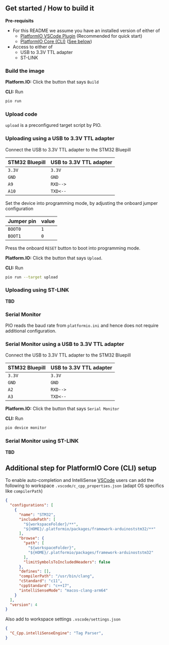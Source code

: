 ## Get started / How to build it

**Pre-requisits**

- For this README we assume you have an installed version of either of
  - [PlatformIO VSCode Plugin](https://platformio.org/platformio-ide) (Recommended for quick start)
  - [PlatformIO Core (CLI)](https://docs.platformio.org/en/latest/core/index.html) ([See below](#additional-step-for-platformio-core-cli-setup))
- Access to either of
  - USB to 3.3V TTL adapter
  - ST-LINK

### Build the image

**Platform.IO:**
Click the button that says `Build`

**CLI:**
Run
```sh
pio run
```

### Upload code

`upload` is a preconfigured target script by PIO.

### Uploading using a USB to 3.3V TTL adapter

Connect the USB to 3.3V TTL adapter to the STM32 Bluepill

| STM32 Bluepill | USB to 3.3V TTL adapter |
| --- | --- |
| `3.3V` | `3.3V` |
| `GND` | `GND` |
| `A9` | `RXD-->` |
| `A10` | `TXD<--` |

Set the device into programming mode, by adjusting the onboard jumper configuration

| Jumper pin | value |
| --- | --- |
| `BOOT0` | `1` |
| `BOOT1` | `0` |

Press the onboard `RESET` button to boot into programming mode.

**Platform.IO:**
Click the button that says `Upload`.

**CLI:**
Run
```sh
pio run --target upload
```

### Uploading using ST-LINK

**TBD**

### Serial Monitor

PIO reads the baud rate from `platformio.ini` and hence does not require additional configuration.

### Serial Monitor using a USB to 3.3V TTL adapter

Connect the USB to 3.3V TTL adapter to the STM32 Bluepill

| STM32 Bluepill | USB to 3.3V TTL adapter |
| --- | --- |
| `3.3V` | `3.3V` |
| `GND` | `GND` |
| `A2` | `RXD-->` |
| `A3` | `TXD<--` |

**Platform.IO:**
Click the button that says `Serial Monitor`

**CLI:**
Run

```sh
pio device monitor
```

### Serial Monitor using ST-LINK

**TBD**

## Additional step for PlatformIO Core (CLI) setup

To enable auto-completion and IntelliSense [VSCode](https://code.visualstudio.com/) users can add the following to workspace `.vscode/c_cpp_properties.json` (adapt OS specifics like `compilerPath`)

```json
{
  "configurations": [
    {
      "name": "STM32",
      "includePath": [
        "${workspaceFolder}/**",
        "${HOME}/.platformio/packages/framework-arduinoststm32/**"
      ],
      "browse": {
        "path": [
          "${workspaceFolder}",
          "${HOME}/.platformio/packages/framework-arduinoststm32"
        ],
        "limitSymbolsToIncludedHeaders": false
      },
      "defines": [],
      "compilerPath": "/usr/bin/clang",
      "cStandard": "c11",
      "cppStandard": "c++17",
      "intelliSenseMode": "macos-clang-arm64"
    }
  ],
  "version": 4
}
```

Also add to workspace settings `.vscode/settings.json`

```json
{
  "C_Cpp.intelliSenseEngine": "Tag Parser",
}
```
